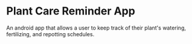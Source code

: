 # Plant Care Reminder App
 An android app that allows a user to keep track of their plant's watering, fertilizing, and repotting schedules.

